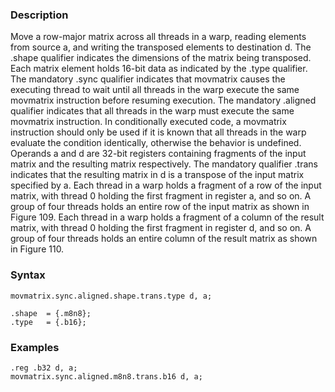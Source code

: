 ### Description

Move a row-major matrix across all threads in a warp, reading elements from source a, and
writing the transposed elements to destination d.
The .shape qualifier indicates the dimensions of the matrix being transposed. Each matrix
element holds 16-bit data as indicated by the .type qualifier.
The mandatory .sync qualifier indicates that movmatrix causes the executing thread to wait
until all threads in the warp execute the same movmatrix instruction before resuming execution.
The mandatory .aligned qualifier indicates that all threads in the warp must execute the same
movmatrix instruction. In conditionally executed code, a movmatrix instruction should only
be used if it is known that all threads in the warp evaluate the condition identically, otherwise
the behavior is undefined.
Operands a and d are 32-bit registers containing fragments of the input matrix and the
resulting matrix respectively. The mandatory qualifier .trans indicates that the resulting
matrix in d is a transpose of the input matrix specified by a.
Each thread in a warp holds a fragment of a row of the input matrix, with thread 0 holding the first
fragment in register a, and so on. A group of four threads holds an entire row of the input
matrix as shown in Figure 109.
Each thread in a warp holds a fragment of a column of the result matrix, with thread 0 holding the
first fragment in register d, and so on. A group of four threads holds an entire column of the
result matrix as shown in Figure 110.

### Syntax

```
movmatrix.sync.aligned.shape.trans.type d, a;

.shape  = {.m8n8};
.type   = {.b16};
```

### Examples

```
.reg .b32 d, a;
movmatrix.sync.aligned.m8n8.trans.b16 d, a;
```

